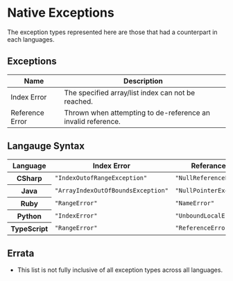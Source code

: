 # Native Exceptions

The exception types represented here are those that had a counterpart in each languages.

## Exceptions

<table>
    <thead>
        <th>Name</th>
        <th>Description</th>
    </thead>
        <tr>
            <td>Index Error</td>
            <td>The specified array/list index can not be reached.</td>
        </tr>
        <tr>
            <td>Reference Error</td>
            <td>Thrown when attempting to de-reference an invalid reference.</td>
        </tr>
</table>

## Langauge Syntax

<table>
    <thead>
        <th>Language</th>
        <th>Index Error</th>
        <th>Referance Error</th>
    </thead>
    <tbody>
        <tr>
            <th>CSharp</th>
            <td><code>"IndexOutofRangeException"</code></td>
            <td><code>"NullReferenceException"</code></td>
        </tr>
        <tr>
            <th>Java</th>
            <td><code>"ArrayIndexOutOfBoundsException"</code></td>
            <td><code>"NullPointerException"</code></td>
        </tr>
        <tr>
            <th>Ruby</th>
            <td><code>"RangeError"</code></td>
            <td><code>"NameError"</code></td>
        </tr>
        <tr>
            <th>Python</th>
            <td><code>"IndexError"</code></td>
            <td><code>"UnboundLocalError"</code></td>
        </tr>
        <tr>
            <th>TypeScript</th>
            <td><code>"RangeError"</code></td>
            <td><code>"ReferenceError"</code></td>
        </tr>
    </tbody>
</table>

## Errata
- This list is not fully inclusive of all exception types across all languages.
